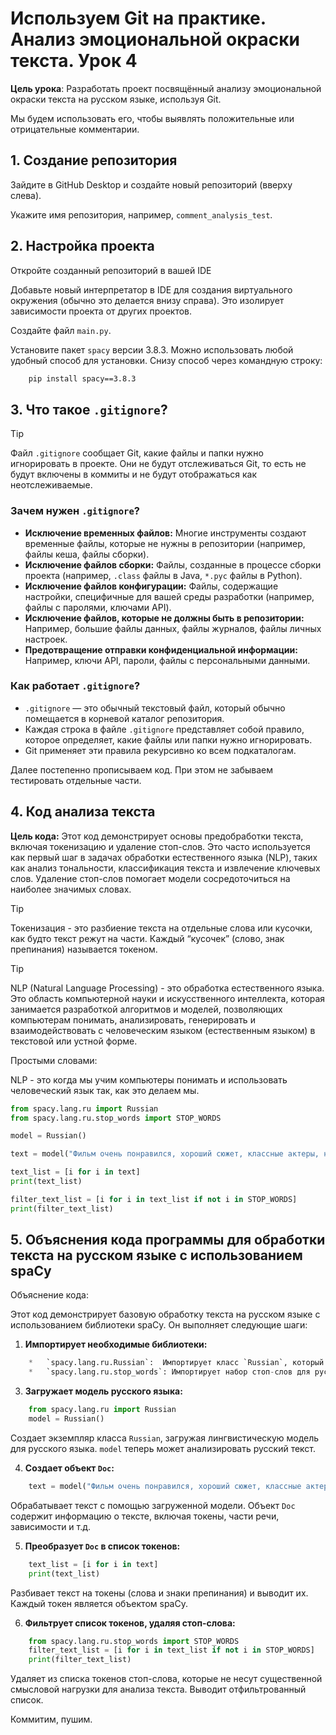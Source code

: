 # Используем Git на практике. Анализ эмоциональной окраски текста. Урок 4


**Цель урока**: Разработать проект посвящённый анализу эмоциональной окраски текста на русском языке, используя Git.  

Мы будем использовать его, чтобы выявлять положительные или отрицательные комментарии.

## 1. Создание репозитория

Зайдите в GitHub Desktop и создайте новый репозиторий (вверху слева).

Укажите имя репозитория, например, `comment_analysis_test`.

## 2. Настройка проекта

Откройте созданный репозиторий в вашей IDE

Добавьте новый интерпретатор в IDE для создания виртуального окружения (обычно это делается внизу справа).  Это изолирует зависимости проекта от других проектов.

Создайте файл `main.py`.

Установите пакет `spacy` версии 3.8.3. Можно использовать любой удобный способ для установки. Снизу способ через командную строку:

```bash
    pip install spacy==3.8.3
```

## 3. Что такое `.gitignore`?

>[!TIP]
>Файл `.gitignore` сообщает Git, какие файлы и папки нужно игнорировать в проекте. Они не будут отслеживаться Git, то есть не будут включены в коммиты и не будут отображаться как неотслеживаемые.

### Зачем нужен `.gitignore`?

*   **Исключение временных файлов:** Многие инструменты создают временные файлы, которые не нужны в репозитории (например, файлы кеша, файлы сборки).
*   **Исключение файлов сборки:** Файлы, созданные в процессе сборки проекта (например, `.class` файлы в Java, `*.pyc` файлы в Python).
*   **Исключение файлов конфигурации:** Файлы, содержащие настройки, специфичные для вашей среды разработки (например, файлы с паролями, ключами API).
*   **Исключение файлов, которые не должны быть в репозитории:** Например, большие файлы данных, файлы журналов, файлы личных настроек.
*   **Предотвращение отправки конфиденциальной информации:** Например, ключи API, пароли, файлы с персональными данными.

### Как работает `.gitignore`?

*   `.gitignore` — это обычный текстовый файл, который обычно помещается в корневой каталог репозитория.
*   Каждая строка в файле `.gitignore` представляет собой правило, которое определяет, какие файлы или папки нужно игнорировать.
*   Git применяет эти правила рекурсивно ко всем подкаталогам.

Далее постепенно прописываем код. При этом не забываем тестировать отдельные части.

## 4. Код анализа текста

**Цель кода:** Этот код демонстрирует основы предобработки текста, включая токенизацию и удаление стоп-слов. Это часто используется как первый шаг в задачах обработки естественного языка (NLP), таких как анализ тональности, классификация текста и извлечение ключевых слов.  Удаление стоп-слов помогает модели сосредоточиться на наиболее значимых словах.

>[!TIP]
>Токенизация - это разбиение текста на отдельные слова или кусочки, как будто текст режут на части. Каждый “кусочек” (слово, знак препинания) называется токеном.

>[!TIP]
>NLP (Natural Language Processing) - это обработка естественного языка. Это область компьютерной науки и искусственного интеллекта, которая занимается разработкой алгоритмов и моделей, позволяющих компьютерам понимать, анализировать, генерировать и взаимодействовать с человеческим языком (естественным языком) в текстовой или устной форме.
>
>Простыми словами:
>
>NLP - это когда мы учим компьютеры понимать и использовать человеческий язык так, как это делаем мы.

```python
from spacy.lang.ru import Russian
from spacy.lang.ru.stop_words import STOP_WORDS

model = Russian()

text = model("Фильм очень понравился, хороший сюжет, классные актеры, но концовка чуть испортила впечатление, а так твёрдая 8")

text_list = [i for i in text]
print(text_list)

filter_text_list = [i for i in text_list if not i in STOP_WORDS]
print(filter_text_list)
```

## 5. Объяснения кода программы для обработки текста на русском языке с использованием spaCy

Объяснение кода:

Этот код демонстрирует базовую обработку текста на русском языке с использованием библиотеки spaCy. Он выполняет следующие шаги:

1.  **Импортирует необходимые библиотеки:**
```python
    *   `spacy.lang.ru.Russian`:  Импортирует класс `Russian`, который предоставляет лингвистическую модель для русского языка.
    *   `spacy.lang.ru.stop_words`: Импортирует набор стоп-слов для русского языка. Стоп-слова - это часто встречающиеся слова, которые обычно не несут смысловой нагрузки (например, "и", "а", "но").
```
3.  **Загружает модель русского языка:**
```python
    from spacy.lang.ru import Russian
    model = Russian()
```
Создает экземпляр класса `Russian`, загружая лингвистическую модель для русского языка.  `model` теперь может анализировать русский текст.

4.  **Создает объект `Doc`:**
```python
    text = model("Фильм очень понравился, хороший сюжет, классные актеры, но концовка чуть испортила впечатление, а так твёрдая 8")
```
Обрабатывает текст с помощью загруженной модели. Объект `Doc` содержит информацию о тексте, включая токены, части речи, зависимости и т.д.

5.  **Преобразует `Doc` в список токенов:**
```python
    text_list = [i for i in text]
    print(text_list)
```
Разбивает текст на токены (слова и знаки препинания) и выводит их. Каждый токен является объектом spaCy.

6.  **Фильтрует список токенов, удаляя стоп-слова:**
```python
    from spacy.lang.ru.stop_words import STOP_WORDS
    filter_text_list = [i for i in text_list if not i in STOP_WORDS]
    print(filter_text_list)
```
Удаляет из списка токенов стоп-слова, которые не несут существенной смысловой нагрузки для анализа текста.  Выводит отфильтрованный список.

Коммитим, пушим.

